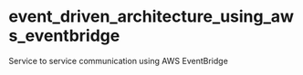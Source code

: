 # event_driven_architecture_using_aws_eventbridge
Service to service communication using AWS EventBridge
